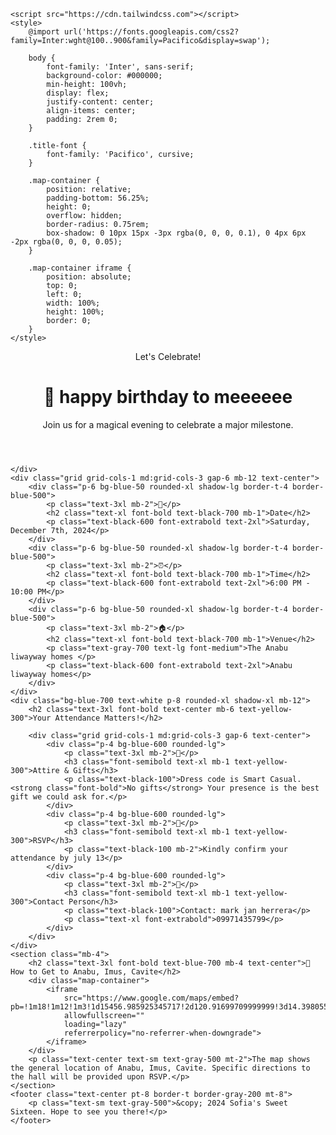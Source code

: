 <!DOCTYPE html>
<html lang="en">
<head>
    <meta charset="UTF-8">
    <meta name="viewport" content="width=device-width, initial-scale=1.0">
    <title>Invited! Birthday</title>

    <script src="https://cdn.tailwindcss.com"></script>
    <style>
        @import url('https://fonts.googleapis.com/css2?family=Inter:wght@100..900&family=Pacifico&display=swap');
        
        body {
            font-family: 'Inter', sans-serif;
            background-color: #000000;
            min-height: 100vh;
            display: flex;
            justify-content: center;
            align-items: center;
            padding: 2rem 0;
        }

        .title-font {
            font-family: 'Pacifico', cursive;
        }

        .map-container {
            position: relative;
            padding-bottom: 56.25%;
            height: 0;
            overflow: hidden;
            border-radius: 0.75rem;
            box-shadow: 0 10px 15px -3px rgba(0, 0, 0, 0.1), 0 4px 6px -2px rgba(0, 0, 0, 0.05);
        }

        .map-container iframe {
            position: absolute;
            top: 0;
            left: 0;
            width: 100%;
            height: 100%;
            border: 0;
        }
    </style>
</head>
<body>

<div class="max-w-4xl w-full mx-auto p-4 sm:p-10 bg-white rounded-3xl shadow-2xl transition-all duration-300 transform hover:shadow-blue-300">
    <header class="text-center mb-10">
        <p class="text-2xl sm:text-3xl font-light text-black-500 mb-2 title-font">Let's Celebrate!</p>
        <h1 class="text-5xl sm:text-7xl font-extrabold text-black-700 tracking-tight title-font">
            🎂 happy birthday to meeeeee
        </h1>
        <p class="mt-4 text-gray-600 text-lg sm:text-xl font-medium">Join us for a magical evening to celebrate a major milestone.</p>
    </header>
    <div class="mb-10 overflow-hidden rounded-2xl shadow-xl border-4 border-black-400">       
        
    </div>
    <div class="grid grid-cols-1 md:grid-cols-3 gap-6 mb-12 text-center">
        <div class="p-6 bg-blue-50 rounded-xl shadow-lg border-t-4 border-blue-500">
            <p class="text-3xl mb-2">📅</p>
            <h2 class="text-xl font-bold text-black-700 mb-1">Date</h2>
            <p class="text-black-600 font-extrabold text-2xl">Saturday, December 7th, 2024</p>
        </div>
        <div class="p-6 bg-blue-50 rounded-xl shadow-lg border-t-4 border-blue-500">
            <p class="text-3xl mb-2">⏰</p>
            <h2 class="text-xl font-bold text-black-700 mb-1">Time</h2>
            <p class="text-black-600 font-extrabold text-2xl">6:00 PM - 10:00 PM</p>
        </div>
        <div class="p-6 bg-blue-50 rounded-xl shadow-lg border-t-4 border-blue-500">
            <p class="text-3xl mb-2">🏠</p>
            <h2 class="text-xl font-bold text-black-700 mb-1">Venue</h2>
            <p class="text-gray-700 text-lg font-medium">The Anabu liwayway homes </p>
            <p class="text-black-600 font-extrabold text-2xl">Anabu liwayway homes</p>
        </div>
    </div>
    <div class="bg-blue-700 text-white p-8 rounded-xl shadow-xl mb-12">
        <h2 class="text-3xl font-bold text-center mb-6 text-yellow-300">Your Attendance Matters!</h2>
        
        <div class="grid grid-cols-1 md:grid-cols-3 gap-6 text-center">
            <div class="p-4 bg-blue-600 rounded-lg">
                <p class="text-3xl mb-2">👕</p>
                <h3 class="font-semibold text-xl mb-1 text-yellow-300">Attire & Gifts</h3>
                <p class="text-black-100">Dress code is Smart Casual. <strong class="font-bold">No gifts</strong> Your presence is the best gift we could ask for.</p>
            </div>
            <div class="p-4 bg-blue-600 rounded-lg">
                <p class="text-3xl mb-2">📨</p>
                <h3 class="font-semibold text-xl mb-1 text-yellow-300">RSVP</h3>
                <p class="text-black-100 mb-2">Kindly confirm your attendance by july 13</p>                  
            </div>
            <div class="p-4 bg-blue-600 rounded-lg">
                <p class="text-3xl mb-2">🙋</p>
                <h3 class="font-semibold text-xl mb-1 text-yellow-300">Contact Person</h3>
                <p class="text-black-100">Contact: mark jan herrera</p>
                <p class="text-xl font-extrabold">09971435799</p>
            </div>
        </div>
    </div>
    <section class="mb-4">
        <h2 class="text-3xl font-bold text-blue-700 mb-4 text-center">📍 How to Get to Anabu, Imus, Cavite</h2>
        <div class="map-container">
            <iframe 
                src="https://www.google.com/maps/embed?pb=!1m18!1m12!1m3!1d15456.985925345717!2d120.91699709999999!3d14.39805565!2m3!1f0!2f0!3f0!3m2!1i1024!2i768!4f13.1!3m3!1m2!1s0x3397d4b46c6422d7%3A0x6e9a7e6d013f9f21!2sAnabu%2C%20Imus%2C%20Cavite!5e0!3m2!1sen!2sph!4v1700000000000!5m2!1sen!2sph"
                allowfullscreen="" 
                loading="lazy" 
                referrerpolicy="no-referrer-when-downgrade">
            </iframe>
        </div>
        <p class="text-center text-sm text-gray-500 mt-2">The map shows the general location of Anabu, Imus, Cavite. Specific directions to the hall will be provided upon RSVP.</p>
    </section>
    <footer class="text-center pt-8 border-t border-gray-200 mt-8">
        <p class="text-sm text-gray-500">&copy; 2024 Sofia's Sweet Sixteen. Hope to see you there!</p>
    </footer>

</div>

</body>
</html>
